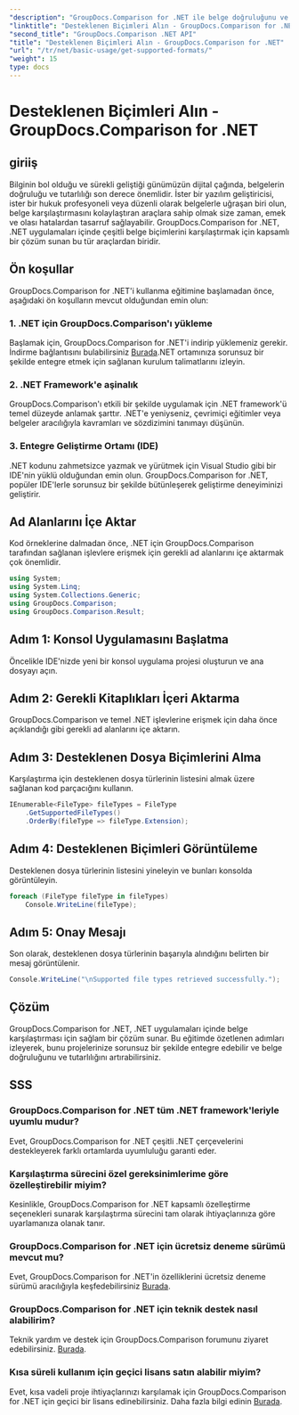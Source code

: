 ```yaml
---
"description": "GroupDocs.Comparison for .NET ile belge doğruluğunu ve tutarlılığını artırın. Bu güçlü aracı .NET uygulamalarınıza sorunsuz bir şekilde entegre edin."
"linktitle": "Desteklenen Biçimleri Alın - GroupDocs.Comparison for .NET"
"second_title": "GroupDocs.Comparison .NET API"
"title": "Desteklenen Biçimleri Alın - GroupDocs.Comparison for .NET"
"url": "/tr/net/basic-usage/get-supported-formats/"
"weight": 15
type: docs
---
```

# Desteklenen Biçimleri Alın - GroupDocs.Comparison for .NET

## giriiş
Bilginin bol olduğu ve sürekli geliştiği günümüzün dijital çağında, belgelerin doğruluğu ve tutarlılığı son derece önemlidir. İster bir yazılım geliştiricisi, ister bir hukuk profesyoneli veya düzenli olarak belgelerle uğraşan biri olun, belge karşılaştırmasını kolaylaştıran araçlara sahip olmak size zaman, emek ve olası hatalardan tasarruf sağlayabilir. GroupDocs.Comparison for .NET, .NET uygulamaları içinde çeşitli belge biçimlerini karşılaştırmak için kapsamlı bir çözüm sunan bu tür araçlardan biridir.
## Ön koşullar
GroupDocs.Comparison for .NET'i kullanma eğitimine başlamadan önce, aşağıdaki ön koşulların mevcut olduğundan emin olun:
### 1. .NET için GroupDocs.Comparison'ı yükleme
Başlamak için, GroupDocs.Comparison for .NET'i indirip yüklemeniz gerekir. İndirme bağlantısını bulabilirsiniz [Burada](https://releases.groupdocs.com/comparison/net/).NET ortamınıza sorunsuz bir şekilde entegre etmek için sağlanan kurulum talimatlarını izleyin.
### 2. .NET Framework'e aşinalık
GroupDocs.Comparison'ı etkili bir şekilde uygulamak için .NET framework'ü temel düzeyde anlamak şarttır. .NET'e yeniyseniz, çevrimiçi eğitimler veya belgeler aracılığıyla kavramları ve sözdizimini tanımayı düşünün.
### 3. Entegre Geliştirme Ortamı (IDE)
.NET kodunu zahmetsizce yazmak ve yürütmek için Visual Studio gibi bir IDE'nin yüklü olduğundan emin olun. GroupDocs.Comparison for .NET, popüler IDE'lerle sorunsuz bir şekilde bütünleşerek geliştirme deneyiminizi geliştirir.

## Ad Alanlarını İçe Aktar
Kod örneklerine dalmadan önce, .NET için GroupDocs.Comparison tarafından sağlanan işlevlere erişmek için gerekli ad alanlarını içe aktarmak çok önemlidir.
```csharp
using System;
using System.Linq;
using System.Collections.Generic;
using GroupDocs.Comparison;
using GroupDocs.Comparison.Result;
```

## Adım 1: Konsol Uygulamasını Başlatma
Öncelikle IDE'nizde yeni bir konsol uygulama projesi oluşturun ve ana dosyayı açın.
## Adım 2: Gerekli Kitaplıkları İçeri Aktarma
GroupDocs.Comparison ve temel .NET işlevlerine erişmek için daha önce açıklandığı gibi gerekli ad alanlarını içe aktarın.
## Adım 3: Desteklenen Dosya Biçimlerini Alma
Karşılaştırma için desteklenen dosya türlerinin listesini almak üzere sağlanan kod parçacığını kullanın.
```csharp
IEnumerable<FileType> fileTypes = FileType
    .GetSupportedFileTypes()
    .OrderBy(fileType => fileType.Extension);
```
## Adım 4: Desteklenen Biçimleri Görüntüleme
Desteklenen dosya türlerinin listesini yineleyin ve bunları konsolda görüntüleyin.
```csharp
foreach (FileType fileType in fileTypes)
    Console.WriteLine(fileType);
```
## Adım 5: Onay Mesajı
Son olarak, desteklenen dosya türlerinin başarıyla alındığını belirten bir mesaj görüntülenir.
```csharp
Console.WriteLine("\nSupported file types retrieved successfully.");
```

## Çözüm
GroupDocs.Comparison for .NET, .NET uygulamaları içinde belge karşılaştırması için sağlam bir çözüm sunar. Bu eğitimde özetlenen adımları izleyerek, bunu projelerinize sorunsuz bir şekilde entegre edebilir ve belge doğruluğunu ve tutarlılığını artırabilirsiniz.
## SSS
### GroupDocs.Comparison for .NET tüm .NET framework'leriyle uyumlu mudur?
Evet, GroupDocs.Comparison for .NET çeşitli .NET çerçevelerini destekleyerek farklı ortamlarda uyumluluğu garanti eder.
### Karşılaştırma sürecini özel gereksinimlerime göre özelleştirebilir miyim?
Kesinlikle, GroupDocs.Comparison for .NET kapsamlı özelleştirme seçenekleri sunarak karşılaştırma sürecini tam olarak ihtiyaçlarınıza göre uyarlamanıza olanak tanır.
### GroupDocs.Comparison for .NET için ücretsiz deneme sürümü mevcut mu?
Evet, GroupDocs.Comparison for .NET'in özelliklerini ücretsiz deneme sürümü aracılığıyla keşfedebilirsiniz [Burada](https://releases.groupdocs.com/).
### GroupDocs.Comparison for .NET için teknik destek nasıl alabilirim?
Teknik yardım ve destek için GroupDocs.Comparison forumunu ziyaret edebilirsiniz. [Burada](https://forum.groupdocs.com/c/comparison/12).
### Kısa süreli kullanım için geçici lisans satın alabilir miyim?
Evet, kısa vadeli proje ihtiyaçlarınızı karşılamak için GroupDocs.Comparison for .NET için geçici bir lisans edinebilirsiniz. Daha fazla bilgi edinin [Burada](https://purchase.groupdocs.com/temporary-license/).